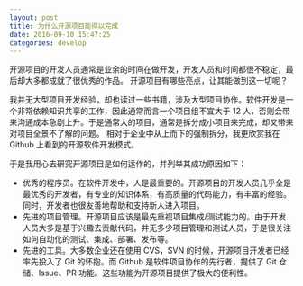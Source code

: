 ```yaml
---
layout: post
title: 为什么开源项目能得以完成
date: 2016-09-10 15:47:25
categories: develop
---
```


开源项目的开发人员通常是业余的时间在做开发，开发人员和时间都很不稳定，最后却大多都成就了很优秀的作品。
开源项目有哪些亮点，让其能做到这一切呢？

<!--more-->

我并无大型项目开发经验，却也读过一些书籍，涉及大型项目协作。软件开发是一个非常依赖知识共享的工作，因此通常而言一个项目组不宜大于 12 人，否则会带来沟通成本急剧上升。于是通常大的项目，通常是拆分成小项目来完成，却又带来对项目全景不了解的问题。
相对于企业中从上而下的强制拆分，我更欣赏我在 Github 上看到的开源软件开发模式。

于是我用心去研究开源项目是如何运作的，并列举其成功原因如下：
- 优秀的程序员。在软件开发中，人是最重要的。开源项目的开发人员几乎全是最优秀的开发者，有专业的知识体系，有高质量的代码能力，有丰富的经验。同时，开发者也很友善地帮助和支持新人进入项目。
- 先进的项目管理。开源项目应该是最先重视项目集成/测试能力的。由于开发人员大多是基于兴趣去贡献代码，并无多少项目管理和测试人员，于是很关注如何自动化的测试、集成、部署、发布等。
- 先进的工具。大多数企业还在使用 CVS，SVN 的时候，开源项目开发者已经率先投入了 Git 的怀抱。而 Github 是软件项目协作的先行者，提供了 Git 仓储、Issue、PR 功能。这些功能为开源项目提供了极大的便利性。

